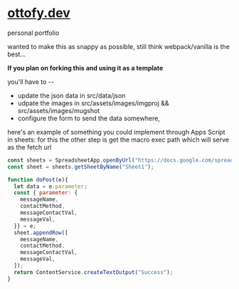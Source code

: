 # [ottofy.dev](https://ottofy.dev)


personal portfolio

wanted to make this as snappy as possible, still think webpack/vanilla is the best...


**If you plan on forking this and using it as a template**

you'll have to --

- update the json data in src/data/json
- udpate the images in src/assets/images/imgproj && src/assets/images/mugshot
- configure the form to send the data somewhere,

here's an example of something you could implement through Apps Script in sheets: for this the other step is get the macro exec path which will serve as the fetch url

```javascript
const sheets = SpreadsheetApp.openByUrl("https://docs.google.com/spreadsheets/d/<YOUR SHEET ID HERE>");
const sheet = sheets.getSheetByName("Sheet1");

function doPost(e){
  let data = e.parameter;
  const { parameter: {
    messageName,
    contactMethod,
    messageContactVal,
    messageVal,
  }} = e;
  sheet.appendRow([
    messageName,
    contactMethod,
    messageContactVal,
    messageVal,
  ]);
  return ContentService.createTextOutput("Success");
}
```




